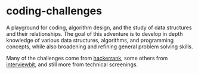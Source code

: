 # coding-challenges
A playground for coding, algorithm design, and the study of data structures and their relationships. The goal of this adventure is to develop in depth knowledge of various data structures,  algorithms, and programming concepts, while also broadening and refining general problem solving skills.

Many of the challenges come from [hackerrank](https://www.hackerrank.com/),
some others from [interviewbit](https://www.interviewbit.com/),
and still more from technical screenings.
